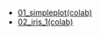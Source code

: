 - [01_simpleplot(colab)](https://colab.research.google.com/drive/1eprPD664L89bwG1yoTxONovzXPMYjHjC?authuser=0#scrollTo=He4zq96-I5gV)
- [02_iris_1(colab)](https://colab.research.google.com/drive/1L4Vzy1Tav5P5YlMM9Myxv2QZLfbaNb9D?authuser=0#scrollTo=jWKRv_PpKIKQ)
